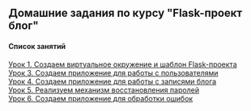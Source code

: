 ## Домашние задания по курсу "Flask-проект блог"

#### Список занятий

[Урок 1. Создаем виртуальное окружение и шаблон Flask-проекта](https://github.com/Dr0nx/flask_blog/tree/lesson_1/) <br>
[Урок 3. Создаем приложение для работы с пользователями](https://github.com/Dr0nx/flask_blog/tree/lesson_3/) <br>
[Урок 4. Создаем приложение для работы с записями блога](https://github.com/Dr0nx/flask_blog/tree/lesson_4/) <br>
[Урок 5. Реализуем механизм восстановления паролей](https://github.com/Dr0nx/flask_blog/tree/lesson_5/) <br>
[Урок 6. Создаем приложение для обработки ошибок](https://github.com/Dr0nx/flask_blog/tree/lesson_6/) <br>
